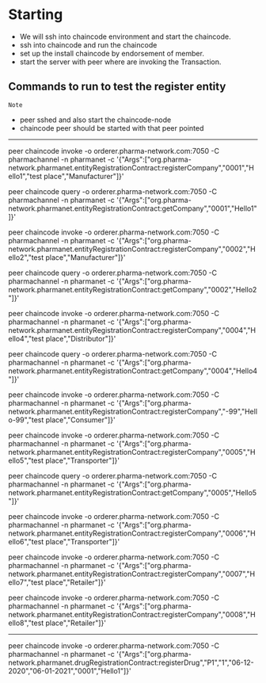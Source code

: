 # Starting

- We will ssh into chaincode environment and start the chaincode.
- ssh into chaincode and run the chaincode
- set up the install chaincode by endorsement of member.
- start the server with peer where are invoking the Transaction.

## Commands to run to test the register entity

`Note`

- peer sshed and also start the chaincode-node
- chaincode peer should be started with that peer pointed

---

peer chaincode invoke -o orderer.pharma-network.com:7050 -C pharmachannel -n pharmanet -c '{"Args":["org.pharma-network.pharmanet.entityRegistrationContract:registerCompany","0001","Hello1","test place","Manufacturer"]}'

peer chaincode query -o orderer.pharma-network.com:7050 -C pharmachannel -n pharmanet -c '{"Args":["org.pharma-network.pharmanet.entityRegistrationContract:getCompany","0001","Hello1"]}'

peer chaincode invoke -o orderer.pharma-network.com:7050 -C pharmachannel -n pharmanet -c '{"Args":["org.pharma-network.pharmanet.entityRegistrationContract:registerCompany","0002","Hello2","test place","Manufacturer"]}'

peer chaincode query -o orderer.pharma-network.com:7050 -C pharmachannel -n pharmanet -c '{"Args":["org.pharma-network.pharmanet.entityRegistrationContract:getCompany","0002","Hello2"]}'

peer chaincode invoke -o orderer.pharma-network.com:7050 -C pharmachannel -n pharmanet -c '{"Args":["org.pharma-network.pharmanet.entityRegistrationContract:registerCompany","0004","Hello4","test place","Distributor"]}'

peer chaincode query -o orderer.pharma-network.com:7050 -C pharmachannel -n pharmanet -c '{"Args":["org.pharma-network.pharmanet.entityRegistrationContract:getCompany","0004","Hello4"]}'

peer chaincode invoke -o orderer.pharma-network.com:7050 -C pharmachannel -n pharmanet -c '{"Args":["org.pharma-network.pharmanet.entityRegistrationContract:registerCompany","-99","Hello-99","test place","Consumer"]}'

peer chaincode invoke -o orderer.pharma-network.com:7050 -C pharmachannel -n pharmanet -c '{"Args":["org.pharma-network.pharmanet.entityRegistrationContract:registerCompany","0005","Hello5","test place","Transporter"]}'

peer chaincode query -o orderer.pharma-network.com:7050 -C pharmachannel -n pharmanet -c '{"Args":["org.pharma-network.pharmanet.entityRegistrationContract:getCompany","0005","Hello5"]}'

peer chaincode invoke -o orderer.pharma-network.com:7050 -C pharmachannel -n pharmanet -c '{"Args":["org.pharma-network.pharmanet.entityRegistrationContract:registerCompany","0006","Hello6","test place","Transporter"]}'

peer chaincode invoke -o orderer.pharma-network.com:7050 -C pharmachannel -n pharmanet -c '{"Args":["org.pharma-network.pharmanet.entityRegistrationContract:registerCompany","0007","Hello7","test place","Retailer"]}'

peer chaincode invoke -o orderer.pharma-network.com:7050 -C pharmachannel -n pharmanet -c '{"Args":["org.pharma-network.pharmanet.entityRegistrationContract:registerCompany","0008","Hello8","test place","Retailer"]}'

---

peer chaincode invoke -o orderer.pharma-network.com:7050 -C pharmachannel -n pharmanet -c '{"Args":["org.pharma-network.pharmanet.drugRegistrationContract:registerDrug","P1","1","06-12-2020","06-01-2021","0001","Hello1"]}'
